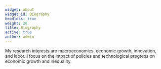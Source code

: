 ```yaml
---
widget: about
widget_id: Biography
headless: true
weight: 20
title: Biography
active: true
author: admin
---
```

<!--StartFragment-->

My research interests are macroeconomics, economic growth, innovation, and labor. I focus on the impact of policies and technological progress on economic growth and inequality.



<!--EndFragment-->